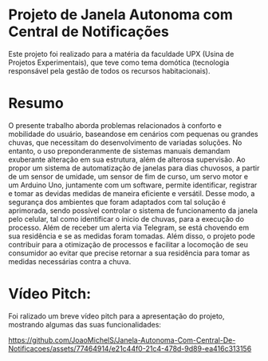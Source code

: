 # Projeto de Janela Autonoma com Central de Notificações

Este projeto foi realizado para a matéria da faculdade UPX (Usina de Projetos Experimentais), que teve como tema domótica (tecnologia responsável pela gestão de todos os recursos habitacionais).

# Resumo
O presente trabalho aborda problemas relacionados à conforto e mobilidade do usuário, baseandose em cenários com pequenas ou grandes chuvas, que necessitam do desenvolvimento de variadas
soluções. No entanto, o uso preponderanmente de sistemas manuais demandam exuberante alteração em sua estrutura, além de alterosa supervisão. Ao propor um sistema de automatização de
janelas para dias chuvosos, a partir de um sensor de umidade, um sensor de fim de curso, um servo
motor e um Arduino Uno, juntamente com um software, permite identificar, registrar e tomar as devidas medidas de maneira eficiente e versátil. Desse modo, a segurança dos ambientes que foram
adaptados com tal solução é aprimorada, sendo possível controlar o sistema de funcionamento da
janela pelo celular, tal como identificar o inicio de chuvas, para a execução do processo. Além de
receber um alerta via Telegram, se está chovendo em sua residência e se as medidas foram tomadas. Além disso, o projeto pode contribuir para a otimização de processos e facilitar a locomoção de
seu consumidor ao evitar que precise retornar a sua residência para tomar as medidas necessárias
contra a chuva.

# Vídeo Pitch:
Foi ralizado um breve vídeo pitch para a apresentação do projeto, mostrando algumas das suas funcionalidades:

https://github.com/JoaoMichelS/Janela-Autonoma-Com-Central-De-Notificacoes/assets/77464914/e21c44f0-21c4-478d-9d89-ea416c313156
